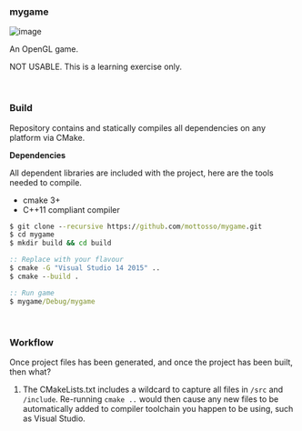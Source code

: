 ### mygame

![image](https://cloud.githubusercontent.com/assets/2152766/17715767/93d2abb8-63fd-11e6-8430-c797cf2b4cbc.png)

An OpenGL game.

NOT USABLE. This is a learning exercise only.

<br>

### Build

Repository contains and statically compiles all dependencies on any platform via CMake.

**Dependencies**

All dependent libraries are included with the project, here are the tools needed to compile.

- cmake 3+
- C++11 compliant compiler

```cmd
$ git clone --recursive https://github.com/mottosso/mygame.git
$ cd mygame
$ mkdir build && cd build

:: Replace with your flavour
$ cmake -G "Visual Studio 14 2015" ..
$ cmake --build .

:: Run game
$ mygame/Debug/mygame
```

<br>

### Workflow

Once project files has been generated, and once the project has been built, then what?

1. The CMakeLists.txt includes a wildcard to capture all files in `/src` and `/include`. Re-running `cmake ..` would then cause any new files to be automatically added to compiler toolchain you happen to be using, such as Visual Studio.
